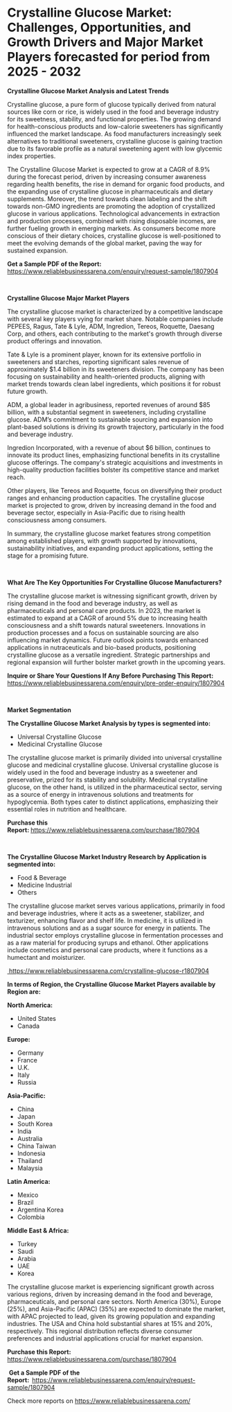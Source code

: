 <p><h1>Crystalline Glucose Market: Challenges, Opportunities, and Growth Drivers and Major Market Players forecasted for period from 2025 - 2032</h1></p><p><strong>Crystalline Glucose Market Analysis and Latest Trends</strong></p>
<p><p>Crystalline glucose, a pure form of glucose typically derived from natural sources like corn or rice, is widely used in the food and beverage industry for its sweetness, stability, and functional properties. The growing demand for health-conscious products and low-calorie sweeteners has significantly influenced the market landscape. As food manufacturers increasingly seek alternatives to traditional sweeteners, crystalline glucose is gaining traction due to its favorable profile as a natural sweetening agent with low glycemic index properties.</p><p>The Crystalline Glucose Market is expected to grow at a CAGR of 8.9% during the forecast period, driven by increasing consumer awareness regarding health benefits, the rise in demand for organic food products, and the expanding use of crystalline glucose in pharmaceuticals and dietary supplements. Moreover, the trend towards clean labeling and the shift towards non-GMO ingredients are promoting the adoption of crystallized glucose in various applications. Technological advancements in extraction and production processes, combined with rising disposable incomes, are further fueling growth in emerging markets. As consumers become more conscious of their dietary choices, crystalline glucose is well-positioned to meet the evolving demands of the global market, paving the way for sustained expansion.</p></p>
<p><strong>Get a Sample PDF of the Report:&nbsp;</strong> <a href="https://www.reliablebusinessarena.com/enquiry/request-sample/1807904?utm_campaign=3118&utm_medium=2&utm_source=Github&utm_content=ia&utm_term=01042025&utm_id=crystalline-glucose">https://www.reliablebusinessarena.com/enquiry/request-sample/1807904</a></p>
<p>&nbsp;</p>
<p><strong>Crystalline Glucose Major Market Players</strong></p>
<p><p>The crystalline glucose market is characterized by a competitive landscape with several key players vying for market share. Notable companies include PEPEES, Ragus, Tate & Lyle, ADM, Ingredion, Tereos, Roquette, Daesang Corp, and others, each contributing to the market's growth through diverse product offerings and innovation.</p><p>Tate & Lyle is a prominent player, known for its extensive portfolio in sweeteners and starches, reporting significant sales revenue of approximately $1.4 billion in its sweeteners division. The company has been focusing on sustainability and health-oriented products, aligning with market trends towards clean label ingredients, which positions it for robust future growth.</p><p>ADM, a global leader in agribusiness, reported revenues of around $85 billion, with a substantial segment in sweeteners, including crystalline glucose. ADM’s commitment to sustainable sourcing and expansion into plant-based solutions is driving its growth trajectory, particularly in the food and beverage industry.</p><p>Ingredion Incorporated, with a revenue of about $6 billion, continues to innovate its product lines, emphasizing functional benefits in its crystalline glucose offerings. The company's strategic acquisitions and investments in high-quality production facilities bolster its competitive stance and market reach.</p><p>Other players, like Tereos and Roquette, focus on diversifying their product ranges and enhancing production capacities. The crystalline glucose market is projected to grow, driven by increasing demand in the food and beverage sector, especially in Asia-Pacific due to rising health consciousness among consumers.</p><p>In summary, the crystalline glucose market features strong competition among established players, with growth supported by innovations, sustainability initiatives, and expanding product applications, setting the stage for a promising future.</p></p>
<p>&nbsp;</p>
<p><strong>What Are The Key Opportunities For Crystalline Glucose Manufacturers?</strong></p>
<p><p>The crystalline glucose market is witnessing significant growth, driven by rising demand in the food and beverage industry, as well as pharmaceuticals and personal care products. In 2023, the market is estimated to expand at a CAGR of around 5% due to increasing health consciousness and a shift towards natural sweeteners. Innovations in production processes and a focus on sustainable sourcing are also influencing market dynamics. Future outlook points towards enhanced applications in nutraceuticals and bio-based products, positioning crystalline glucose as a versatile ingredient. Strategic partnerships and regional expansion will further bolster market growth in the upcoming years.</p></p>
<p><strong>Inquire or Share Your Questions If Any Before Purchasing This Report:</strong> <a href="https://www.reliablebusinessarena.com/enquiry/pre-order-enquiry/1807904?utm_campaign=3118&utm_medium=2&utm_source=Github&utm_content=ia&utm_term=01042025&utm_id=crystalline-glucose">https://www.reliablebusinessarena.com/enquiry/pre-order-enquiry/1807904</a></p>
<p>&nbsp;</p>
<p><strong>Market Segmentation</strong></p>
<p><strong>The Crystalline Glucose Market Analysis by types is segmented into:</strong></p>
<p><ul><li>Universal Crystalline Glucose</li><li>Medicinal Crystalline Glucose</li></ul></p>
<p><p>The crystalline glucose market is primarily divided into universal crystalline glucose and medicinal crystalline glucose. Universal crystalline glucose is widely used in the food and beverage industry as a sweetener and preservative, prized for its stability and solubility. Medicinal crystalline glucose, on the other hand, is utilized in the pharmaceutical sector, serving as a source of energy in intravenous solutions and treatments for hypoglycemia. Both types cater to distinct applications, emphasizing their essential roles in nutrition and healthcare.</p></p>
<p><strong>Purchase this Report:&nbsp;</strong><a href="https://www.reliablebusinessarena.com/purchase/1807904?utm_campaign=3118&utm_medium=2&utm_source=Github&utm_content=ia&utm_term=01042025&utm_id=crystalline-glucose">https://www.reliablebusinessarena.com/purchase/1807904</a></p>
<p>&nbsp;</p>
<p><strong>The Crystalline Glucose Market Industry Research by Application is segmented into:</strong></p>
<p><ul><li>Food & Beverage</li><li>Medicine Industrial</li><li>Others</li></ul></p>
<p><p>The crystalline glucose market serves various applications, primarily in food and beverage industries, where it acts as a sweetener, stabilizer, and texturizer, enhancing flavor and shelf life. In medicine, it is utilized in intravenous solutions and as a sugar source for energy in patients. The industrial sector employs crystalline glucose in fermentation processes and as a raw material for producing syrups and ethanol. Other applications include cosmetics and personal care products, where it functions as a humectant and moisturizer.</p></p>
<p><a href="https://www.reliablebusinessarena.com/crystalline-glucose-r1807904?utm_campaign=3118&utm_medium=2&utm_source=Github&utm_content=ia&utm_term=01042025&utm_id=crystalline-glucose">&nbsp;https://www.reliablebusinessarena.com/crystalline-glucose-r1807904</a></p>
<p><strong>In terms of Region, the Crystalline Glucose Market Players available by Region are:</strong></p>
<p>
    <p> <strong> North America: </strong>
        <ul>
            <li>United States</li>
            <li>Canada</li>
        </ul>
        </p> 
    <p> <strong> Europe: </strong>
        <ul>
            <li>Germany</li>
            <li>France</li>
            <li>U.K.</li>
            <li>Italy</li>
            <li>Russia</li>
        </ul>
        </p> 
    <p> <strong> Asia-Pacific: </strong>
        <ul>
            <li>China</li>
            <li>Japan</li>
            <li>South Korea</li>
            <li>India</li>
            <li>Australia</li>
            <li>China Taiwan</li>
            <li>Indonesia</li>
            <li>Thailand</li>
            <li>Malaysia</li>
        </ul>
        </p> 
    <p> <strong> Latin America: </strong>
        <ul>
            <li>Mexico</li>
            <li>Brazil</li>
            <li>Argentina Korea</li>
            <li>Colombia</li>
        </ul>
        </p> 
    <p> <strong> Middle East & Africa: </strong>
        <ul>
            <li>Turkey</li>
            <li>Saudi</li>
            <li>Arabia</li>
            <li>UAE</li>
            <li>Korea</li>
        </ul>
    </p>
    </p>
<p><p>The crystalline glucose market is experiencing significant growth across various regions, driven by increasing demand in the food and beverage, pharmaceuticals, and personal care sectors. North America (30%), Europe (25%), and Asia-Pacific (APAC) (35%) are expected to dominate the market, with APAC projected to lead, given its growing population and expanding industries. The USA and China hold substantial shares at 15% and 20%, respectively. This regional distribution reflects diverse consumer preferences and industrial applications crucial for market expansion.</p></p>
<p><strong>Purchase this Report: </strong><a href="https://www.reliablebusinessarena.com/purchase/1807904?utm_campaign=3118&utm_medium=2&utm_source=Github&utm_content=ia&utm_term=01042025&utm_id=crystalline-glucose">https://www.reliablebusinessarena.com/purchase/1807904</a></p>
<p>&nbsp;<strong>Get a Sample PDF of the Report:&nbsp;&nbsp;</strong><a href="https://www.reliablebusinessarena.com/enquiry/request-sample/1807904?utm_campaign=3118&utm_medium=2&utm_source=Github&utm_content=ia&utm_term=01042025&utm_id=crystalline-glucose">https://www.reliablebusinessarena.com/enquiry/request-sample/1807904</a></p>
<p><strong></strong></p>
<p>Check more reports on <a href="https://www.reliablebusinessarena.com/?utm_campaign=3118&utm_medium=2&utm_source=Github&utm_content=ia&utm_term=01042025&utm_id=crystalline-glucose">https://www.reliablebusinessarena.com/</a></p>